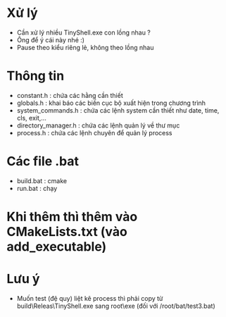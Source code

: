 # Xử lý
- Cần xử lý nhiều TinyShell.exe con lồng nhau ?
- Ông để ý cái này nhé :)
- Pause theo kiểu riêng lẻ, không theo lồng nhau
# Thông tin
- constant.h : chứa các hằng cần thiết
- globals.h : khai báo các biến cục bộ xuất hiện trong chương trình
- system_commands.h : chứa các lệnh system cần thiết như date, time, cls, exit,...
- directory_manager.h : chứa các lệnh quản lý về thư mục
- process.h : chứa các lệnh chuyên để quản lý process

# Các file .bat
- build.bat : cmake
- run.bat : chạy


# Khi thêm thì thêm vào CMakeLists.txt (vào add_executable)

# Lưu ý
- Muốn test (đệ quy) liệt kê process thì phải copy từ build\\Releas\\TinyShell.exe
sang root\\exe (đối với /root/bat/test3.bat)